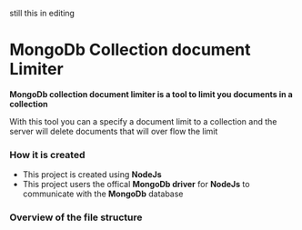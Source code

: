 still this in editing

# MongoDb Collection document Limiter

**MongoDb collection document limiter is a tool to limit you documents in a collection**
 
With this tool you can a specify a document limit to a collection and the server will delete documents that will over flow the limit 


### How it is created
  - This project is created using **NodeJs**
  - This project users the offical **MongoDb driver** for **NodeJs** to communicate with the **MongoDb** database
 
### Overview of the file structure
